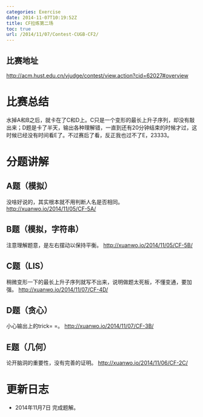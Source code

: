 ```yaml
---
categories: Exercise
date: 2014-11-07T10:19:52Z
title: CF拉练第二场
toc: true
url: /2014/11/07/Contest-CUGB-CF2/
---
```


## 比赛地址
http://acm.hust.edu.cn/vjudge/contest/view.action?cid=62027#overview

# 比赛总结
水掉A和B之后，就卡在了C和D上。C只是一个变形的最长上升子序列，却没有敲出来；D题是卡了半天，输出各种理解错，一直到还有20分钟结束的时候才过，这时候已经没有时间看E了。不过赛后了看，反正我也过不了E，23333。

# 分题讲解

## A题（模拟）
没啥好说的，其实根本就不用判断人名是否相同。
http://xuanwo.io/2014/11/05/CF-5A/

## B题（模拟，字符串）
注意理解题意，是左右摆动以保持平衡。
http://xuanwo.io/2014/11/05/CF-5B/

## C题（LIS）
稍微变形一下的最长上升子序列就写不出来，说明做题太死板，不懂变通，要加强。
http://xuanwo.io/2014/11/07/CF-4D/

## D题（贪心）
小心输出上的trick= =。
http://xuanwo.io/2014/11/07/CF-3B/

## E题（几何）
论开脑洞的重要性，没有完善的证明。
http://xuanwo.io/2014/11/06/CF-2C/

# 更新日志
- 2014年11月7日 完成题解。
